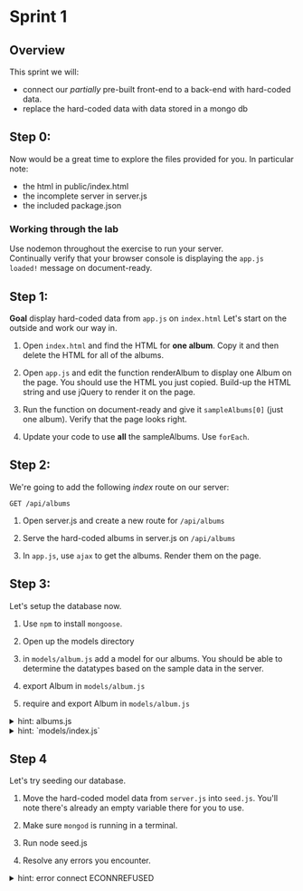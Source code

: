 # Sprint 1

## Overview

This sprint we will:
* connect our _partially_ pre-built front-end to a back-end with hard-coded data.
* replace the hard-coded data with data stored in a mongo db


## Step 0:

Now would be a great time to explore the files provided for you.  In particular note:
* the html in public/index.html
* the incomplete server in server.js
* the included package.json

### Working through the lab

Use nodemon throughout the exercise to run your server.  
Continually verify that your browser console is displaying the `app.js loaded!` message on document-ready.

## Step 1:
**Goal** display hard-coded data from `app.js` on `index.html`
Let's start on the outside and work our way in.  

1. Open `index.html` and find the HTML for **one album**.  Copy it and then delete the HTML for all of the albums.  

1. Open `app.js` and edit the function renderAlbum to display one Album on the page.
You should use the HTML you just copied.  Build-up the HTML string and use jQuery to render it on the page.

1. Run the function on document-ready and give it `sampleAlbums[0]` (just one album).  Verify that the page looks right.

1. Update your code to use **all** the sampleAlbums.  Use `forEach`.

## Step 2:

We're going to add the following _index_ route on our server:

```
GET /api/albums
```

1. Open server.js and create a new route for `/api/albums`

1. Serve the hard-coded albums in server.js on `/api/albums`

1. In `app.js`, use `ajax` to get the albums.  Render them on the page.


## Step 3:

Let's setup the database now.

1. Use `npm` to install `mongoose`.

1. Open up the models directory

1. in `models/album.js` add a model for our albums.  You should be able to determine the datatypes based on the sample data in the server.

1. export Album in `models/album.js`

1. require and export Album in `models/album.js`


<details><summary>hint: albums.js</summary>

```js
//models/album.js
var AlbumSchema = new Schema({
  artistName: String,
  name: String,
  releaseDate: String,
  genres: [ String ]
});

var Album = mongoose.model('Album', AlbumSchema);
```

</details>

<details><summary>hint: `models/index.js`</summary>

```js
module.exports.Album = require("./album.js");
```

</details>


## Step 4

Let's try seeding our database.

1. Move the hard-coded model data from `server.js` into `seed.js`.  You'll note there's already an empty variable there for you to use.  

1. Make sure `mongod` is running in a terminal.

1. Run node seed.js

1. Resolve any errors you encounter.

<details><summary>hint: error connect ECONNREFUSED</summary>
If you see an error like:

```
process.nextTick(function() { throw err; })
                              ^
Error: connect ECONNREFUSED 127.0.0.1:27017
```

It generally means that mongod is not running.
</details>
